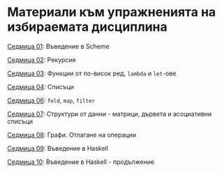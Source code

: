 # Материали към упражненията на избираемата дисциплина

[Седмица 01](./01-scheme-intro/): Въведение в Scheme

[Седмица 02](./02-scheme-recursion/): Рекурсия

[Седмица 03](./03-scheme-higher-order-functions/): Функции от по-висок ред, `lambda` и `let`-ове

[Седмица 04](./04-scheme-lists/): Списъци

[Седмица 06](./06-scheme-fold-map-filter/): `fold`, `map`, `filter`

[Седмица 07](./07-scheme-data-structures/): Структури от данни - матрици, дървета и асоциативни списъци

[Седмица 08](./08-scheme-graphs-delay/): Графи. Отлагане на операции

[Седмица 09](./09-haskell-intro/): Въведение в Haskell

[Седмица 10](./10-haskell-intro-part-2/): Въведение в Haskell - продължение
